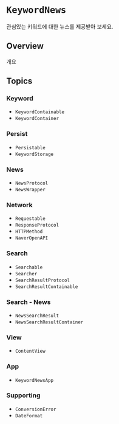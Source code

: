 # ``KeywordNews``

관심있는 키워드에 대한 뉴스를 제공받아 보세요.

## Overview

개요

## Topics

### Keyword

- ``KeywordContainable``
- ``KeywordContainer``

### Persist

- ``Persistable``
- ``KeywordStorage``

### News

- ``NewsProtocol``
- ``NewsWrapper``

### Network

- ``Requestable``
- ``ResponseProtocol``
- ``HTTPMethod``
- ``NaverOpenAPI``

### Search

- ``Searchable``
- ``Searcher``
- ``SearchResultProtocol``
- ``SearchResultContainable``

### Search - News

- ``NewsSearchResult``
- ``NewsSearchResultContainer``

### View

- ``ContentView``

### App

- ``KeywordNewsApp``

### Supporting

- ``ConversionError``
- ``DateFormat``
